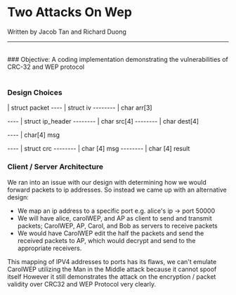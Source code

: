 # Two Attacks On Wep
Written by Jacob Tan and Richard Duong

-----------------------------------------------------------------------------------------------------------------------
<br>
### Objective:
A coding implementation demonstrating the vulnerabilities of CRC-32 and WEP protocol 
<br><br>

### Design Choices
| struct packet
---- | struct iv
-------- | char arr[3]

---- | struct ip_header
-------- | char src[4]
-------- | char dest[4]

---- | char[4] msg

---- | struct crc
-------- | char [4] msg
-------- | char [4] result

### Client / Server Architecture
We ran into an issue with our design with determining how we would forward packets to ip addresses.
So instead we came up with an alternative design:
- We map an ip address to a specific port e.g. alice's ip -> port 50000
- We will have alice, carolWEP, and AP as client to send and transmit packets; CarolWEP, AP, Carol, and Bob as servers to receive packets
- We would have CarolWEP edit the half the packets and send the received packets to AP, which would decrypt and send to the appropriate receivers.

This mapping of IPV4 addresses to ports has its flaws, we can't emulate CarolWEP utilizing the Man in the Middle attack because it cannot spoof itself
However it still demonstrates the attack on the encryption / packet validity over CRC32 and WEP Protocol very clearly.
